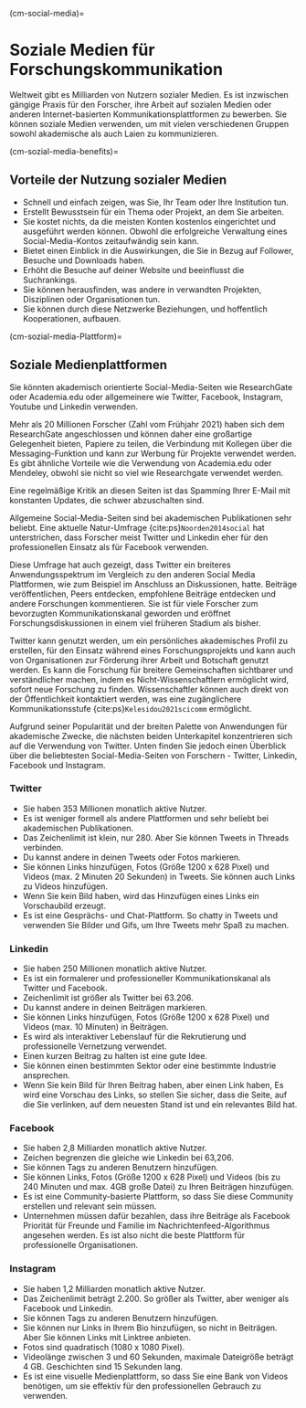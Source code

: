 (cm-social-media)=
# Soziale Medien für Forschungskommunikation

Weltweit gibt es Milliarden von Nutzern sozialer Medien. Es ist inzwischen gängige Praxis für den Forscher, ihre Arbeit auf sozialen Medien oder anderen Internet-basierten Kommunikationsplattformen zu bewerben. Sie können soziale Medien verwenden, um mit vielen verschiedenen Gruppen sowohl akademische als auch Laien zu kommunizieren.

(cm-sozial-media-benefits)=
## Vorteile der Nutzung sozialer Medien

* Schnell und einfach zeigen, was Sie, Ihr Team oder Ihre Institution tun.
* Erstellt Bewusstsein für ein Thema oder Projekt, an dem Sie arbeiten.
* Sie kostet nichts, da die meisten Konten kostenlos eingerichtet und ausgeführt werden können. Obwohl die erfolgreiche Verwaltung eines Social-Media-Kontos zeitaufwändig sein kann.
* Bietet einen Einblick in die Auswirkungen, die Sie in Bezug auf Follower, Besuche und Downloads haben.
* Erhöht die Besuche auf deiner Website und beeinflusst die Suchrankings.
* Sie können herausfinden, was andere in verwandten Projekten, Disziplinen oder Organisationen tun.
* Sie können durch diese Netzwerke Beziehungen, und hoffentlich Kooperationen, aufbauen.

(cm-sozial-media-Plattform)=
## Soziale Medienplattformen

Sie könnten akademisch orientierte Social-Media-Seiten wie ResearchGate oder Academia.edu oder allgemeinere wie Twitter, Facebook, Instagram, Youtube und Linkedin verwenden.

Mehr als 20 Millionen Forscher (Zahl vom Frühjahr 2021) haben sich dem ResearchGate angeschlossen und können daher eine großartige Gelegenheit bieten, Papiere zu teilen, die Verbindung mit Kollegen über die Messaging-Funktion und kann zur Werbung für Projekte verwendet werden. Es gibt ähnliche Vorteile wie die Verwendung von Academia.edu oder Mendeley, obwohl sie nicht so viel wie Researchgate verwendet werden.

Eine regelmäßige Kritik an diesen Seiten ist das Spamming Ihrer E-Mail mit konstanten Updates, die schwer abzuschalten sind.

Allgemeine Social-Media-Seiten sind bei akademischen Publikationen sehr beliebt. Eine aktuelle Natur-Umfrage {cite:ps}`Noorden2014social` hat unterstrichen, dass Forscher meist Twitter und Linkedin eher für den professionellen Einsatz als für Facebook verwenden.

Diese Umfrage hat auch gezeigt, dass Twitter ein breiteres Anwendungsspektrum im Vergleich zu den anderen Social Media Plattformen, wie zum Beispiel im Anschluss an Diskussionen, hatte. Beiträge veröffentlichen, Peers entdecken, empfohlene Beiträge entdecken und andere Forschungen kommentieren. Sie ist für viele Forscher zum bevorzugten Kommunikationskanal geworden und eröffnet Forschungsdiskussionen in einem viel früheren Stadium als bisher.

Twitter kann genutzt werden, um ein persönliches akademisches Profil zu erstellen, für den Einsatz während eines Forschungsprojekts und kann auch von Organisationen zur Förderung ihrer Arbeit und Botschaft genutzt werden. Es kann die Forschung für breitere Gemeinschaften sichtbarer und verständlicher machen, indem es Nicht-Wissenschaftlern ermöglicht wird, sofort neue Forschung zu finden. Wissenschaftler können auch direkt von der Öffentlichkeit kontaktiert werden, was eine zugänglichere Kommunikationsstufe {cite:ps}`Kelesidou2021scicomm` ermöglicht.

Aufgrund seiner Popularität und der breiten Palette von Anwendungen für akademische Zwecke, die nächsten beiden Unterkapitel konzentrieren sich auf die Verwendung von Twitter. Unten finden Sie jedoch einen Überblick über die beliebtesten Social-Media-Seiten von Forschern - Twitter, Linkedin, Facebook und Instagram.

### Twitter

* Sie haben 353 Millionen monatlich aktive Nutzer.
* Es ist weniger formell als andere Plattformen und sehr beliebt bei akademischen Publikationen.
* Das Zeichenlimit ist klein, nur 280. Aber Sie können Tweets in Threads verbinden.
* Du kannst andere in deinen Tweets oder Fotos markieren.
* Sie können Links hinzufügen, Fotos (Größe 1200 x 628 Pixel) und Videos (max. 2 Minuten 20 Sekunden) in Tweets. Sie können auch Links zu Videos hinzufügen.
* Wenn Sie kein Bild haben, wird das Hinzufügen eines Links ein Vorschaubild erzeugt.
* Es ist eine Gesprächs- und Chat-Plattform. So chatty in Tweets und verwenden Sie Bilder und Gifs, um Ihre Tweets mehr Spaß zu machen.

### Linkedin

* Sie haben 250 Millionen monatlich aktive Nutzer.
* Es ist ein formalerer und professioneller Kommunikationskanal als Twitter und Facebook.
* Zeichenlimit ist größer als Twitter bei 63.206.
* Du kannst andere in deinen Beiträgen markieren.
* Sie können Links hinzufügen, Fotos (Größe 1200 x 628 Pixel) und Videos (max. 10 Minuten) in Beiträgen.
* Es wird als interaktiver Lebenslauf für die Rekrutierung und professionelle Vernetzung verwendet.
* Einen kurzen Beitrag zu halten ist eine gute Idee.
* Sie können einen bestimmten Sektor oder eine bestimmte Industrie ansprechen.
* Wenn Sie kein Bild für Ihren Beitrag haben, aber einen Link haben, Es wird eine Vorschau des Links, so stellen Sie sicher, dass die Seite, auf die Sie verlinken, auf dem neuesten Stand ist und ein relevantes Bild hat.

### Facebook

* Sie haben 2,8 Milliarden monatlich aktive Nutzer.
* Zeichen begrenzen die gleiche wie Linkedin bei 63,206.
* Sie können Tags zu anderen Benutzern hinzufügen.
* Sie können Links, Fotos (Größe 1200 x 628 Pixel) und Videos (bis zu 240 Minuten und max. 4GB große Datei) zu Ihren Beiträgen hinzufügen.
* Es ist eine Community-basierte Plattform, so dass Sie diese Community erstellen und relevant sein müssen.
* Unternehmen müssen dafür bezahlen, dass ihre Beiträge als Facebook Priorität für Freunde und Familie im Nachrichtenfeed-Algorithmus angesehen werden. Es ist also nicht die beste Plattform für professionelle Organisationen.

### Instagram

* Sie haben 1,2 Milliarden monatlich aktive Nutzer.
* Das Zeichenlimit beträgt 2.200. So größer als Twitter, aber weniger als Facebook und Linkedin.
* Sie können Tags zu anderen Benutzern hinzufügen.
* Sie können nur Links in Ihrem Bio hinzufügen, so nicht in Beiträgen. Aber Sie können Links mit Linktree anbieten.
* Fotos sind quadratisch (1080 x 1080 Pixel).
* Videolänge zwischen 3 und 60 Sekunden, maximale Dateigröße beträgt 4 GB. Geschichten sind 15 Sekunden lang.
* Es ist eine visuelle Medienplattform, so dass Sie eine Bank von Videos benötigen, um sie effektiv für den professionellen Gebrauch zu verwenden.
